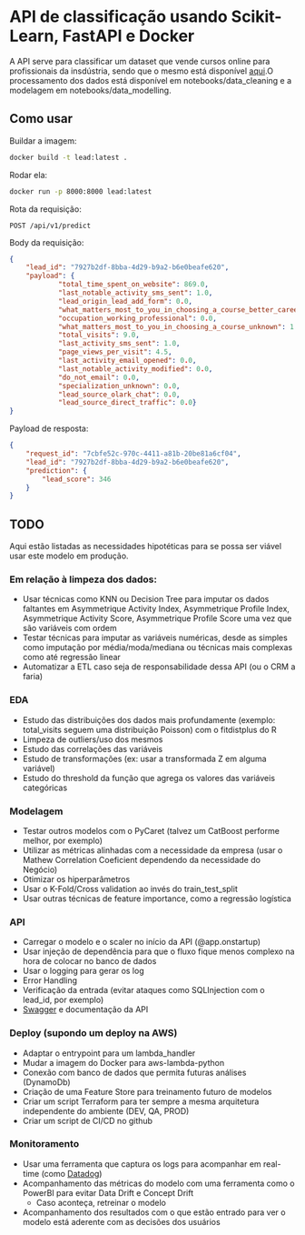 # API de classificação usando Scikit-Learn, FastAPI e Docker

A API serve para classificar um dataset que vende cursos online para profissionais da insdústria, sendo que o mesmo está disponível [aqui](https://www.kaggle.com/datasets/amritachatterjee09/lead-scoring-dataset).O processamento dos dados está disponível em notebooks/data_cleaning e a modelagem em notebooks/data_modelling. 

## Como usar

Buildar a imagem: 
```bash
docker build -t lead:latest .
```

Rodar ela:
```bash
docker run -p 8000:8000 lead:latest
```
Rota da requisição:
```
POST /api/v1/predict
```


Body da requisição:
```json
{
    "lead_id": "7927b2df-8bba-4d29-b9a2-b6e0beafe620",
    "payload": {
            "total_time_spent_on_website": 869.0,
            "last_notable_activity_sms_sent": 1.0,
            "lead_origin_lead_add_form": 0.0,
            "what_matters_most_to_you_in_choosing_a_course_better_career_prospects": 0.0,
            "occupation_working_professional": 0.0,
            "what_matters_most_to_you_in_choosing_a_course_unknown": 1.0,
            "total_visits": 9.0,
            "last_activity_sms_sent": 1.0,
            "page_views_per_visit": 4.5,
            "last_activity_email_opened": 0.0,
            "last_notable_activity_modified": 0.0,
            "do_not_email": 0.0,
            "specialization_unknown": 0.0,
            "lead_source_olark_chat": 0.0,
            "lead_source_direct_traffic": 0.0}
}
```
Payload de resposta:
```json
{
    "request_id": "7cbfe52c-970c-4411-a81b-20be81a6cf04",
    "lead_id": "7927b2df-8bba-4d29-b9a2-b6e0beafe620",
    "prediction": {
        "lead_score": 346
    }
}
```

## TODO 
Aqui estão listadas as necessidades hipotéticas para se possa ser viável usar este modelo em produção.

### Em relação à limpeza dos dados:
- Usar técnicas como KNN ou Decision Tree para imputar os dados faltantes em Asymmetrique Activity Index, Asymmetrique Profile Index, Asymmetrique Activity Score, Asymmetrique Profile Score uma vez que são variáveis com ordem
- Testar técnicas para imputar as variáveis numéricas, desde as simples como imputação por média/moda/mediana ou técnicas
mais complexas como até regressão linear
- Automatizar a ETL caso seja de responsabilidade dessa API (ou o CRM a faria)

### EDA
- Estudo das distribuições dos dados mais profundamente (exemplo: total_visits seguem uma distribuição Poisson) com o fitdistplus do R
- Limpeza de outliers/uso dos mesmos
- Estudo das correlações das variáveis
- Estudo de transformações (ex: usar a transformada Z em alguma variável)
- Estudo do threshold da função que agrega os valores das variáveis categóricas

### Modelagem
- Testar outros modelos com o PyCaret (talvez um CatBoost performe melhor, por exemplo)
- Utilizar as métricas alinhadas com a necessidade da empresa (usar o Mathew Correlation Coeficient dependendo da necessidade do Negócio)
- Otimizar os hiperparâmetros
- Usar o K-Fold/Cross validation ao invés do train_test_split
- Usar outras técnicas de feature importance, como a regressão logística

### API 
- Carregar o modelo e o scaler no início da API (@app.onstartup)
- Usar injeção de dependência para que o fluxo fique menos complexo na hora de colocar no
banco de dados
- Usar o logging para gerar os log
- Error Handling
- Verificação da entrada (evitar ataques como SQLInjection com o lead_id, por exemplo)
- [Swagger](https://fastapi.tiangolo.com/features/) e documentação da API

### Deploy (supondo um deploy na AWS)
- Adaptar o entrypoint para um lambda_handler
- Mudar a imagem do Docker para aws-lambda-python
- Conexão com banco de dados que permita futuras análises (DynamoDb)
- Criação de uma Feature Store para treinamento futuro de modelos
- Criar um script Terraform para ter sempre a mesma arquitetura independente do ambiente (DEV, QA, PROD)
- Criar um script de CI/CD no github 

### Monitoramento 
- Usar uma ferramenta que captura os logs para acompanhar em real-time (como [Datadog](https://docs.datadoghq.com/integrations/guide/aws-terraform-setup/))
- Acompanhamento das métricas do modelo com uma ferramenta como o PowerBI para 
evitar Data Drift e Concept Drift
    - Caso aconteça, retreinar o modelo
- Acompanhamento dos resultados com o que estão entrado para ver o modelo está aderente com as decisões dos usuários



